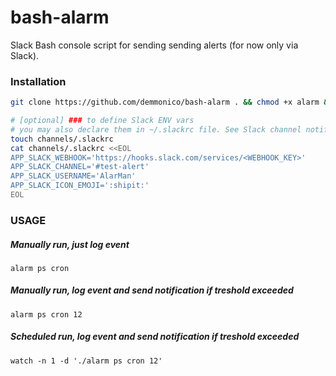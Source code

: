 # bash-alarm
Slack Bash console script for sending sending alerts (for now only via Slack).

### Installation
```bash
git clone https://github.com/demmonico/bash-alarm . && chmod +x alarm && chmod +x channels/*
```

```bash
# [optional] ### to define Slack ENV vars
# you may also declare them in ~/.slackrc file. See Slack channel notifier doc
touch channels/.slackrc
cat channels/.slackrc <<EOL
APP_SLACK_WEBHOOK='https://hooks.slack.com/services/<WEBHOOK_KEY>'
APP_SLACK_CHANNEL='#test-alert'
APP_SLACK_USERNAME='AlarMan'
APP_SLACK_ICON_EMOJI=':shipit:'
EOL
```

### USAGE

#####   Manually run, just log event
`alarm ps cron`

#####   Manually run, log event and send notification if treshold exceeded
`alarm ps cron 12`

#####   Scheduled run, log event and send notification if treshold exceeded
`watch -n 1 -d './alarm ps cron 12'`
